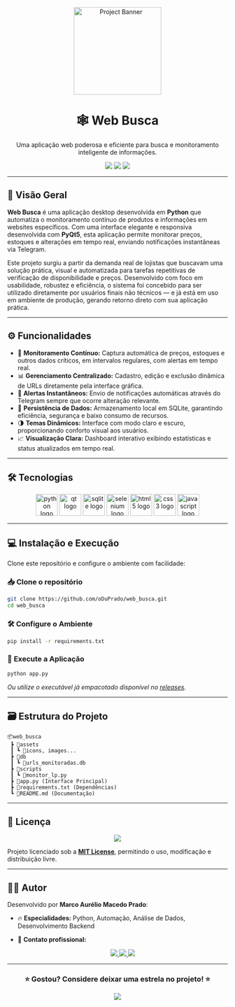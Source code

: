 <div align="center">
  <img src="https://github.blog/wp-content/uploads/2014/05/db213bb4-d22e-11e3-8549-ea607b77ad7c.png" height="200" alt="Project Banner"/>

  <h1>🕸️ Web Busca</h1>

  <p>
    Uma aplicação web poderosa e eficiente para busca e monitoramento inteligente de informações.
  </p>

  <img src="https://img.shields.io/github/license/oDuPrado/web_busca?style=for-the-badge&color=brightgreen">
  <img src="https://img.shields.io/github/languages/top/oDuPrado/web_busca?style=for-the-badge&color=blue">
  <img src="https://img.shields.io/github/repo-size/oDuPrado/web_busca?style=for-the-badge&color=orange">
</div>

---

## 🔎 **Visão Geral**

**Web Busca** é uma aplicação desktop desenvolvida em **Python** que automatiza o monitoramento contínuo de produtos e informações em websites específicos. Com uma interface elegante e responsiva desenvolvida com **PyQt5**, esta aplicação permite monitorar preços, estoques e alterações em tempo real, enviando notificações instantâneas via Telegram.

Este projeto surgiu a partir da demanda real de lojistas que buscavam uma solução prática, visual e automatizada para tarefas repetitivas de verificação de disponibilidade e preços. Desenvolvido com foco em usabilidade, robustez e eficiência, o sistema foi concebido para ser utilizado diretamente por usuários finais não técnicos — e já está em uso em ambiente de produção, gerando retorno direto com sua aplicação prática.

---

## ⚙️ **Funcionalidades**

* 🚀 **Monitoramento Contínuo:** Captura automática de preços, estoques e outros dados críticos, em intervalos regulares, com alertas em tempo real.
* 📊 **Gerenciamento Centralizado:** Cadastro, edição e exclusão dinâmica de URLs diretamente pela interface gráfica.
* 🔔 **Alertas Instantâneos:** Envio de notificações automáticas através do Telegram sempre que ocorre alteração relevante.
* 💾 **Persistência de Dados:** Armazenamento local em SQLite, garantindo eficiência, segurança e baixo consumo de recursos.
* 🌗 **Temas Dinâmicos:** Interface com modo claro e escuro, proporcionando conforto visual aos usuários.
* 📈 **Visualização Clara:** Dashboard interativo exibindo estatísticas e status atualizados em tempo real.

---

## 🛠️ **Tecnologias**

<div align="center">
  <img src="https://cdn.jsdelivr.net/gh/devicons/devicon/icons/python/python-original.svg" height="50" alt="python logo"/>
  <img src="https://cdn.jsdelivr.net/gh/devicons/devicon/icons/qt/qt-original.svg" height="50" alt="qt logo"/>
  <img src="https://cdn.jsdelivr.net/gh/devicons/devicon/icons/sqlite/sqlite-original.svg" height="50" alt="sqlite logo"/>
  <img src="https://cdn.jsdelivr.net/gh/devicons/devicon/icons/selenium/selenium-original.svg" height="50" alt="selenium logo"/>
  <img src="https://cdn.jsdelivr.net/gh/devicons/devicon/icons/html5/html5-original.svg" height="50" alt="html5 logo"/>
  <img src="https://cdn.jsdelivr.net/gh/devicons/devicon/icons/css3/css3-original.svg" height="50" alt="css3 logo"/>
  <img src="https://cdn.jsdelivr.net/gh/devicons/devicon/icons/javascript/javascript-original.svg" height="50" alt="javascript logo"/>
</div>

---

## 💻 **Instalação e Execução**

Clone este repositório e configure o ambiente com facilidade:

### 📥 **Clone o repositório**

```bash
git clone https://github.com/oDuPrado/web_busca.git
cd web_busca
```

### 🛠️ **Configure o Ambiente**

```bash
pip install -r requirements.txt
```

### 🚀 **Execute a Aplicação**

```bash
python app.py
```

*Ou utilize o executável já empacotado disponível no [releases](https://github.com/oDuPrado/web_busca/releases).*

---

## 🗃️ **Estrutura do Projeto**

```
📦web_busca
 ┣ 📂assets
 ┃ ┗ 📜icons, images...
 ┣ 📂db
 ┃ ┗ 📜urls_monitoradas.db
 ┣ 📂scripts
 ┃ ┗ 📜monitor_lp.py
 ┣ 📜app.py (Interface Principal)
 ┣ 📜requirements.txt (Dependências)
 ┗ 📜README.md (Documentação)
```
---

## 📑 **Licença**

<div align="center">
  <img src="https://img.shields.io/github/license/oDuPrado/web_busca?style=for-the-badge&logo=open-source-initiative&logoColor=white&color=brightgreen"/>
</div>

Projeto licenciado sob a **[MIT License](LICENSE)**, permitindo o uso, modificação e distribuição livre.

---

## 👨‍💻 **Autor**

Desenvolvido por **Marco Aurélio Macedo Prado**:

* 🔥 **Especialidades:** Python, Automação, Análise de Dados, Desenvolvimento Backend
* 📧 **Contato profissional:**

  <div align="center">
    <a href="https://www.linkedin.com/in/marcoauréliomacedoprado" target="_blank">
      <img src="https://img.shields.io/badge/LinkedIn-0077B5?style=for-the-badge&logo=linkedin&logoColor=white"/>
    </a>
    <a href="https://www.instagram.com/prado.marco1/" target="_blank">
      <img src="https://img.shields.io/badge/Instagram-E4405F?style=for-the-badge&logo=instagram&logoColor=white"/>
    </a>
    <a href="https://wa.me/5567996893356" target="_blank">
      <img src="https://img.shields.io/badge/WhatsApp-25D366?style=for-the-badge&logo=whatsapp&logoColor=white"/>
    </a>
  </div>

---

<h3 align="center">⭐ Gostou? Considere deixar uma estrela no projeto! ⭐</h3>

<div align="center">
  <img src="https://img.shields.io/github/stars/oDuPrado/web_busca?style=social"/>
</div>

